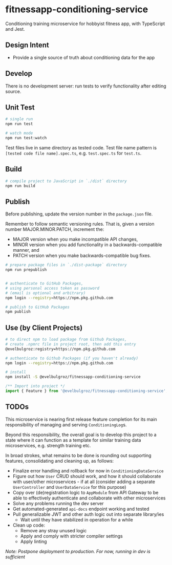 # fitnessapp-conditioning-service
Conditioning training microservice for hobbyist fitness app, with TypeScript and Jest.

## Design Intent
* Provide a single source of truth about conditioning data for the app

## Develop
There is no development server: run tests to verify functionality after editing source.

## Unit Test

````bash
# single run
npm run test

# watch mode
npm run test:watch
````
Test files live in same directory as tested code. Test file name pattern is `[tested code file name].spec.ts`, e.g. `test.spec.ts` for `test.ts`.

## Build
````bash
# compile project to JavaScript in `./dist` directory
npm run build
````

## Publish
Before publishing, update the version number in the `package.json` file.

Remember to follow semantic versioning rules. That is, given a version number MAJOR.MINOR.PATCH, increment the:
   - MAJOR version when you make incompatible API changes,
   - MINOR version when you add functionality in a backwards-compatible manner, and
   - PATCH version when you make backwards-compatible bug fixes.

````bash
# prepare package files in `./dist-package` directory
npm run prepublish


# authenticate to GitHub Packages,
# using personal access token as password
# (email is optional and arbitrary)
npm login --registry=https://npm.pkg.github.com

# publish to GitHub Packages
npm publish
````

## Use (by Client Projects)
````bash
# to direct npm to load package from Github Packages,
# create .npmrc file in project root, then add this entry
@evelbulgroz:registry=https://npm.pkg.github.com
````

````bash
# authenticate to Github Packages (if you haven't already)
npm login --registry=https://npm.pkg.github.com

# install
npm install -S @evelbulgroz/fitnessapp-conditioning-service
````

````typescript
/** Import into project */
import { Feature } from '@evelbulgroz/fitnessapp-conditioning-service';
````

## TODOs
This microservice is nearing first release feature completion for its main responsibility of managing and serving `ConditioningLog`s.

Beyond this responsibility, the overall goal is to develop this project to a state where it can function as a template for similar training data microservices, e.g. strength training etc.

In broad strokes, what remains to be done is rounding out supporting features, consolidating and cleaning up, as follows:
* Finalize error handling and rollback for now in `ConditioningDataService`
* Figure out how `User` CRUD should work, and how it should collaborate with user/other microservices - if at all (consider adding a separate `UserController` and `UserDataService` for this purpose)
* Copy over (de)registration logic to `AppModule` from API Gateway to be able to effectively authenticate and collaborate with other microservices
* Solve any problems running the dev server
* Get automated-generated `api-docs` endpoint working and tested
* Pull generalizable JWT and other auth logic out into separate library/ies
	* Wait until they have stabilized in operation for a while
* Clean up code:
	* Remove any stray unused logic
	* Apply and comply with stricter compiler settings
	* Apply linting

*Note: Postpone deployment to production. For now, running in dev is sufficient*